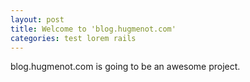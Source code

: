```yaml
---
layout: post
title: Welcome to 'blog.hugmenot.com'
categories: test lorem rails
---
```


blog.hugmenot.com is going to be an awesome project.